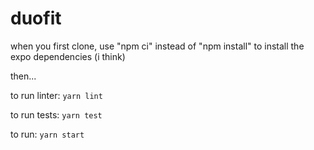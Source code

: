 # duofit

when you first clone, use "npm ci" instead of "npm install" to install the expo dependencies (i think)

then...

to run linter: `yarn lint`

to run tests: `yarn test`

to run: `yarn start`
